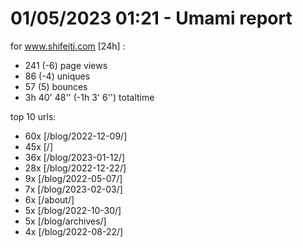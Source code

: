 # 01/05/2023 01:21 - Umami report
for www.shifeiti.com [24h] :

 - 241 (-6) page views
 - 86 (-4) uniques
 - 57 (5) bounces
 - 3h 40' 48'' (-1h 3' 6'') totaltime


top 10 urls:
 - 60x [/blog/2022-12-09/]
 - 45x [/]
 - 36x [/blog/2023-01-12/]
 - 28x [/blog/2022-12-22/]
 - 9x [/blog/2022-05-07/]
 - 7x [/blog/2023-02-03/]
 - 6x [/about/]
 - 5x [/blog/2022-10-30/]
 - 5x [/blog/archives/]
 - 4x [/blog/2022-08-22/]


